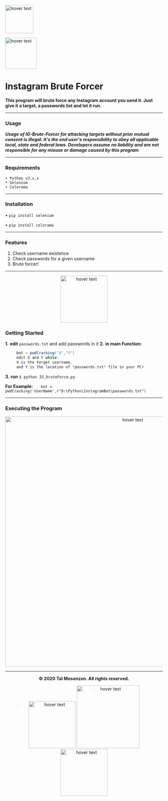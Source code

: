 <p align="left">
  <img src="https://camo.githubusercontent.com/27f51253c98a999ebeeaa364933675f75774fb550508f5cd4ac99f0de4182185/68747470733a2f2f696d672e736869656c64732e696f2f62616467652f507974686f6e2d76332e362532422d626c7565" width="90" title="hover text">
</p>

<p align="left">
  <img src="https://upload.wikimedia.org/wikipedia/commons/thumb/e/e7/Instagram_logo_2016.svg/1200px-Instagram_logo_2016.svg.png" width="100" title="hover text">
</p>

# Instagram Brute Forcer

**This program will brute force any Instagram account you send it. Just give it a target, a passwords list and let it run.**

-----

### Usage

***Usage of IG-Brute-Forcer for attacking targets without prior mutual consent is illegal. It's the end user's responsibility to obey all applicable local, state and federal laws. Developers assume no liability and are not responsible for any misuse or damage caused by this program***

-----

### Requirements

    • Python v3.x.x
    • Selenium 
    • Colorama 
    
-----

### Installation

• `pip install selenium`

• `pip install colorama`

-----


### Features

1. Check username existence
2. Check passwords for a given username
3. Brute forcer!

-----

<p align="center">
  <img src="https://qph.fs.quoracdn.net/main-qimg-d3902e82e53e597f440ef1f3754b752c" width="150" title="hover text">
</p>

### Getting Started
**1.** **edit** ` passwords.txt ` and add passwords in it
**2.** **in main Function:**
  ```java
       bot = pwdCracking('X',"Y")
       edit X and Y while:
	   X is the terget username,
	   and Y is the location of *passwords.txt* file in your PC•
```
**3.** **run** `$ python IG_bruteForce.py`

**For Example:** 
`    bot = pwdCracking('UserName',r"D:\Python\InstagramBot\passwords.txt")
`

-----

### Executing the Program

<p align="center">
  <img src="https://i.ibb.co/XWb5LCf/PASS.png" width="800" title="hover text">
</p>

-----

<p align="center">
  <b>© 2020 Tal Mosenzon.  All rights reserved.</b>
</p>

<p align="center">
<img src="https://blogvaronis2.wpengine.com/wp-content/uploads/2018/10/brute-force-attack.jpg" width="150" title="hover text"> 
<img src="https://www.macworld.co.uk/cmsdata/features/3635912/learn_python_mac_thumb800.jpg" width="200" title="hover text">      
<img src="https://www.selenium.dev/images/selenium_logo_large.png" width="150" title="hover text"> 
</p>


